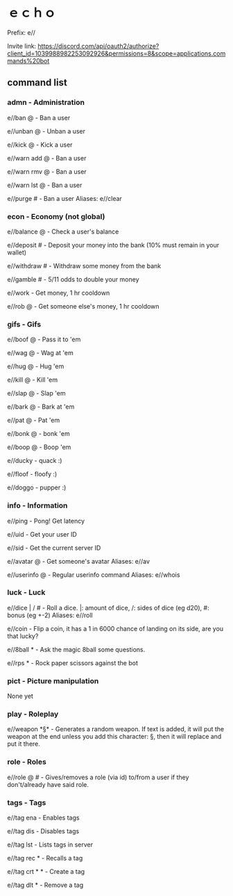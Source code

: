 # ｅｃｈｏ



Prefix: e//

Invite link: https://discord.com/api/oauth2/authorize?client_id=1039988982253092926&permissions=8&scope=applications.commands%20bot



## command list

### admn - Administration

e//ban @ - Ban a user

e//unban @ - Unban a user

e//kick @ - Kick a user

e//warn add @ - Ban a user

e//warn rmv @ - Ban a user

e//warn lst @ - Ban a user

e//purge # - Ban a user       Aliases: e//clear



### econ - Economy  (not global)

e//balance @ - Check a user's balance

e//deposit # - Deposit your money into the bank (10% must remain in your wallet)

e//withdraw # - Withdraw some money from the bank

e//gamble # - 5/11 odds to double your money

e//work - Get money, 1 hr cooldown

e//rob @ - Get someone else's money, 1 hr cooldown



### gifs - Gifs

e//boof @ - Pass it to 'em

e//wag @ - Wag at 'em

e//hug @ - Hug 'em

e//kill @ - Kill 'em

e//slap @ - Slap 'em

e//bark @ - Bark at 'em

e//pat @ - Pat 'em

e//bonk @ - bonk 'em

e//boop @ - Boop 'em

e//ducky - quack :)

e//floof - floofy :)

e//doggo - pupper :)



### info - Information

e//ping - Pong! Get latency

e//uid - Get your user ID

e//sid - Get the current server ID

e//avatar @ - Get someone's avatar       Aliases: e//av

e//userinfo @ - Regular userinfo command       Aliases: e//whois



### luck - Luck

e//dice | / # - Roll a dice. |: amount of dice, /: sides of dice (eg d20), #: bonus (eg +-2)       Aliases: e//roll

e//coin - Flip a coin, it has a 1 in 6000 chance of landing on its side, are you that lucky?

e//8ball \* - Ask the magic 8ball some questions.

e//rps \* - Rock paper scissors against the bot



### pict - Picture manipulation

None yet



### play - Roleplay

e//weapon \*§\* - Generates a random weapon. If text is added, it will put the weapon at the end unless you add this character: §, then it will replace and put it there.



### role - Roles

e//role @ # - Gives/removes a role (via id) to/from a user if they don't/already have said role.



### tags - Tags


e//tag ena - Enables tags

e//tag dis - Disables tags

e//tag lst - Lists tags in server

e//tag rec \* - Recalls a tag

e//tag crt \* \* - Create a tag

e//tag dlt \* - Remove a tag
